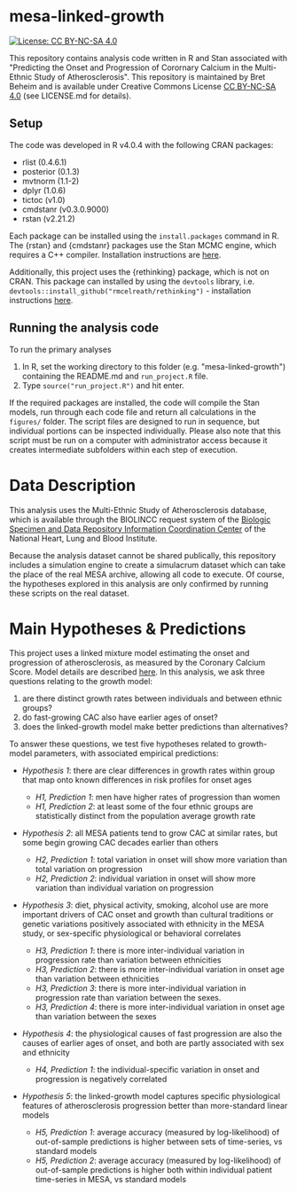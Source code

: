 mesa-linked-growth
============

[![License: CC BY-NC-SA 4.0](https://licensebuttons.net/l/by-nc-sa/4.0/80x15.png)](https://creativecommons.org/licenses/by-nc-sa/4.0/)

This repository contains analysis code written in R and Stan associated with "Predicting the Onset and Progression of Corornary Calcium in the Multi-Ethnic Study of Atherosclerosis". This repository is maintained by Bret Beheim and is available under Creative Commons License [CC BY-NC-SA 4.0](https://creativecommons.org/licenses/by-nc-sa/4.0/) (see LICENSE.md for details).

## Setup

The code was developed in R v4.0.4 with the following CRAN packages:
- rlist (0.4.6.1)
- posterior (0.1.3)
- mvtnorm (1.1-2)
- dplyr (1.0.6)
- tictoc (v1.0)
- cmdstanr (v0.3.0.9000)
- rstan (v2.21.2)

Each package can be installed using the `install.packages` command in R. The {rstan} and {cmdstanr} packages use the Stan MCMC engine, which requires a C++ compiler. Installation instructions are [here](https://mc-stan.org/cmdstanr/articles/cmdstanr.html).

Additionally, this project uses the {rethinking} package, which is not on CRAN. This package can installed by using the `devtools` library, i.e. `devtools::install_github("rmcelreath/rethinking")` - installation instructions [here](http://xcelab.net/rm/software/).


## Running the analysis code

To run the primary analyses
1. In R, set the working directory to this folder (e.g. "mesa-linked-growth") containing the README.md and `run_project.R` file.
2. Type `source("run_project.R")` and hit enter.

If the required packages are installed, the code will compile the Stan models, run through each code file and return all calculations in the `figures/` folder. The script files are designed to run in sequence, but individual portions can be inspected individually. Please also note that this script must be run on a computer with administrator access because it creates intermediate subfolders within each step of execution. 

# Data Description

This analysis uses the Multi-Ethnic Study of Atherosclerosis database, which is available through the BIOLINCC request system of the [Biologic Specimen and Data Repository Information Coordination Center](https://biolincc.nhlbi.nih.gov/home/) of the National Heart, Lung and Blood Institute.

Because the analysis dataset cannot be shared publically, this repository includes a simulation engine to create a simulacrum dataset which can take the place of the real MESA archive, allowing all code to execute. Of course, the hypotheses explored in this analysis are only confirmed by running these scripts on the real dataset.

# Main Hypotheses & Predictions

This project uses a linked mixture model estimating the onset and progression of atherosclerosis, as measured by the Coronary Calcium Score. Model details are described [here](https://www.medrxiv.org/content/10.1101/2021.09.13.21263547v1). In this analysis, we ask three questions relating to the growth model:
1. are there distinct growth rates between individuals and between ethnic groups?
2. do fast-growing CAC also have earlier ages of onset?
3. does the linked-growth model make better predictions than alternatives?

To answer these questions, we test five hypotheses related to growth-model parameters, with associated empirical predictions:

- *Hypothesis 1*: there are clear differences in growth rates within group that map onto known differences in risk profiles for onset ages
  - *H1, Prediction 1*: men have higher rates of progression than women
  - *H1, Prediction 2*: at least some of the four ethnic groups are statistically distinct from the population average growth rate

- *Hypothesis 2*: all MESA patients tend to grow CAC at similar rates, but some begin growing CAC decades earlier than others
  - *H2, Prediction 1*: total variation in onset will show more variation than total variation on progression
  - *H2, Prediction 2*: individual variation in onset will show more variation than individual variation on progression

- *Hypothesis 3*: diet, physical activity, smoking, alcohol use are more important drivers of CAC onset and growth than cultural traditions or genetic variations positively associated with ethnicity in the MESA study, or sex-specific physiological or behavioral correlates
  - *H3, Prediction 1*: there is more inter-individual variation in progression rate than variation between ethnicities
  - *H3, Prediction 2*: there is more inter-individual variation in onset age than variation between ethnicities
  - *H3, Prediction 3*: there is more inter-individual variation in progression rate than variation between the sexes.
  - *H3, Prediction 4*: there is more inter-individual variation in onset age than variation between the sexes

- *Hypothesis 4*: the physiological causes of fast progression are also the causes of earlier ages of onset, and both are partly associated with sex and ethnicity
  - *H4, Prediction 1*: the individual-specific variation in onset and progression is negatively correlated

- *Hypothesis 5*: the linked-growth model captures specific physiological features of atherosclerosis progression better than more-standard linear models
  - *H5, Prediction 1*: average accuracy (measured by log-likelihood) of out-of-sample predictions is higher between sets of time-series, vs standard models
  - *H5, Prediction 2*: average accuracy (measured by log-likelihood) of out-of-sample predictions is higher both within individual patient time-series in MESA, vs standard models
